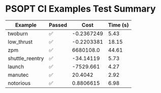 # PSOPT CI Examples Test Summary

| Example | Passed | Cost | Time (s) |
|---|---|---|---|
| twoburn | ✅ | -0.2367249 | 5.43 |
| low_thrust | ✅ | -0.2203381 | 18.15 |
| zpm | ✅ | 6680108.0 | 44.61 |
| shuttle_reentry | ✅ | -34.14119 | 5.73 |
| launch | ✅ | -7529.661 | 4.27 |
| manutec | ✅ | 20.4042 | 2.92 |
| notorious | ✅ | 0.8806615 | 6.98 |